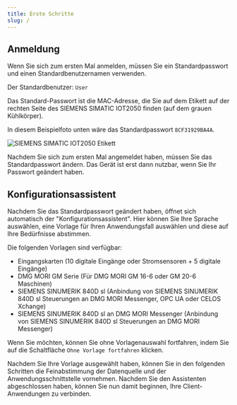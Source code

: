 ```yaml
---
title: Erste Schritte
slug: /
---
```


## Anmeldung

Wenn Sie sich zum ersten Mal anmelden, müssen Sie ein Standardpasswort und einen Standardbenutzernamen verwenden.

Der Standardbenutzer: `User`

Das Standard-Passwort ist die MAC-Adresse, die Sie auf dem Etikett auf der rechten Seite des SIEMENS SIMATIC IOT2050 finden (auf dem grauen Kühlkörper).

In diesem Beispielfoto unten wäre das Standardpasswort `8CF31929BA4A`.

![SIEMENS SIMATIC IOT2050 Etikett](/img/IoT2050Label.png)

Nachdem Sie sich zum ersten Mal angemeldet haben, müssen Sie das Standardpasswort ändern. Das Gerät ist erst dann nutzbar, wenn Sie Ihr Passwort geändert haben.

## Konfigurationsassistent

Nachdem Sie das Standardpasswort geändert haben, öffnet sich automatisch der "Konfigurationsassistent". Hier können Sie Ihre Sprache auswählen, eine Vorlage für Ihren Anwendungsfall auswählen und diese auf Ihre Bedürfnisse abstimmen.

Die folgenden Vorlagen sind verfügbar:

- Eingangskarten (10 digitale Eingänge oder Stromsensoren + 5 digitale Eingänge)
- DMG MORI GM Serie (Für DMG MORI GM 16-6 oder GM 20-6 Maschinen)
- SIEMENS SINUMERIK 840D sl (Anbindung von SIEMENS SINUMERIK 840D sl Steuerungen an DMG MORI Messenger, OPC UA oder CELOS Xchange)
- SIEMENS SINUMERIK 840D sl an DMG MORI Messenger (Anbindung von SIEMENS SINUMERIK 840D sl Steuerungen an DMG MORI Messenger)

Wenn Sie möchten, können Sie ohne Vorlagenauswahl fortfahren, indem Sie auf die Schaltfläche `Ohne Vorlage fortfahren` klicken.

Nachdem Sie Ihre Vorlage ausgewählt haben, können Sie in den folgenden Schritten die Feinabstimmung der Datenquelle und der Anwendungsschnittstelle vornehmen. Nachdem Sie den Assistenten abgeschlossen haben, können Sie nun damit beginnen, Ihre Client-Anwendungen zu verbinden.
